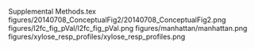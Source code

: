 Supplemental Methods.tex
figures/20140708_ConceptualFig2/20140708_ConceptualFig2.png
figures/l2fc_fig_pVal/l2fc_fig_pVal.png
figures/manhattan/manhattan.png
figures/xylose_resp_profiles/xylose_resp_profiles.png